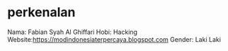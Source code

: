 # perkenalan
Nama: Fabian Syah Al Ghiffari
Hobi: Hacking
Website:https://modindonesiaterpercaya.blogspot.com
Gender: Laki Laki
